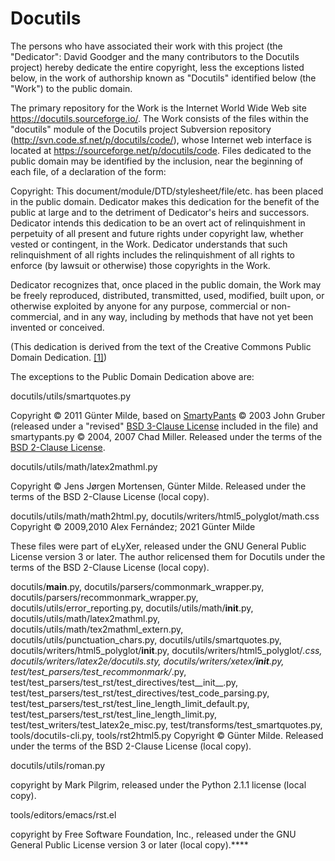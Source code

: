 # Docutils

The persons who have associated their work with this project (the "Dedicator": David Goodger and the many contributors to the Docutils project) hereby dedicate the entire copyright, less the exceptions listed below, in the work of authorship known as "Docutils" identified below (the "Work") to the public domain.

The primary repository for the Work is the Internet World Wide Web site <https://docutils.sourceforge.io/>. The Work consists of the files within the "docutils" module of the Docutils project Subversion repository (http://svn.code.sf.net/p/docutils/code/), whose Internet web interface is located at <https://sourceforge.net/p/docutils/code>. Files dedicated to the public domain may be identified by the inclusion, near the beginning of each file, of a declaration of the form:

Copyright: This document/module/DTD/stylesheet/file/etc. has been
           placed in the public domain.
Dedicator makes this dedication for the benefit of the public at large and to the detriment of Dedicator's heirs and successors. Dedicator intends this dedication to be an overt act of relinquishment in perpetuity of all present and future rights under copyright law, whether vested or contingent, in the Work. Dedicator understands that such relinquishment of all rights includes the relinquishment of all rights to enforce (by lawsuit or otherwise) those copyrights in the Work.

Dedicator recognizes that, once placed in the public domain, the Work may be freely reproduced, distributed, transmitted, used, modified, built upon, or otherwise exploited by anyone for any purpose, commercial or non-commercial, and in any way, including by methods that have not yet been invented or conceived.

(This dedication is derived from the text of the Creative Commons Public Domain Dedication. [[1]](https://docutils.sourceforge.io/COPYING.html#footnote-1))

The exceptions to the Public Domain Dedication above are:

docutils/utils/smartquotes.py

Copyright © 2011 Günter Milde, based on [SmartyPants](http://daringfireball.net/projects/smartypants) © 2003 John Gruber (released under a "revised" [BSD 3-Clause License](https://opensource.org/licenses/BSD-3-Clause) included in the file) and smartypants.py © 2004, 2007 Chad Miller. Released under the terms of the [BSD 2-Clause License](http://opensource.org/licenses/BSD-2-Clause).

docutils/utils/math/latex2mathml.py

Copyright © Jens Jørgen Mortensen, Günter Milde. Released under the terms of the BSD 2-Clause License (local copy).

docutils/utils/math/math2html.py,
docutils/writers/html5_polyglot/math.css
Copyright © 2009,2010 Alex Fernández; 2021 Günter Milde

These files were part of eLyXer, released under the GNU General Public License version 3 or later. The author relicensed them for Docutils under the terms of the BSD 2-Clause License (local copy).

docutils/__main__.py,
docutils/parsers/commonmark_wrapper.py,
docutils/parsers/recommonmark_wrapper.py,
docutils/utils/error_reporting.py,
docutils/utils/math/__init__.py,
docutils/utils/math/latex2mathml.py,
docutils/utils/math/tex2mathml_extern.py,
docutils/utils/punctuation_chars.py,
docutils/utils/smartquotes.py,
docutils/writers/html5_polyglot/__init__.py,
docutils/writers/html5_polyglot/*.css,
docutils/writers/latex2e/docutils.sty,
docutils/writers/xetex/__init__.py,
test/test_parsers/test_recommonmark/*.py,
test/test_parsers/test_rst/test_directives/test__init__.py,
test/test_parsers/test_rst/test_directives/test_code_parsing.py,
test/test_parsers/test_rst/test_line_length_limit_default.py,
test/test_parsers/test_rst/test_line_length_limit.py,
test/test_writers/test_latex2e_misc.py,
test/transforms/test_smartquotes.py,
tools/docutils-cli.py,
tools/rst2html5.py
Copyright © Günter Milde. Released under the terms of the BSD 2-Clause License (local copy).

docutils/utils/roman.py

copyright by Mark Pilgrim, released under the Python 2.1.1 license (local copy).

tools/editors/emacs/rst.el

copyright by Free Software Foundation, Inc., released under the GNU General Public License version 3 or later (local copy).****